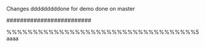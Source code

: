 Changes dddddddddone for demo
done on master

#########################

%%%%%%%%%%%%%%%%%%%%%%%%%%%%%%%%%%%%5
aaaa
##
